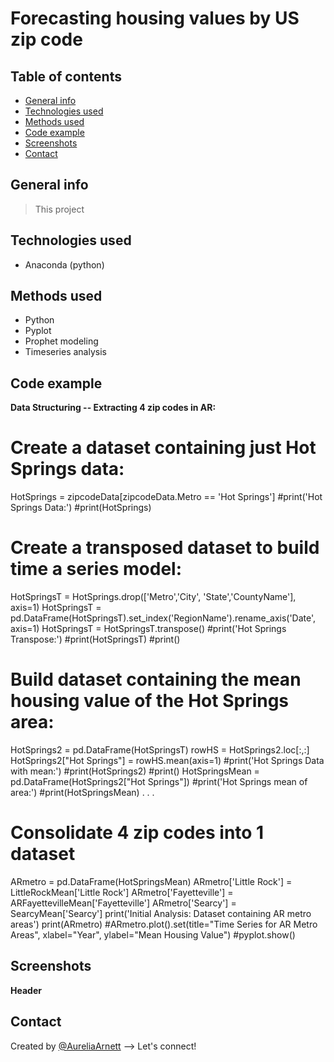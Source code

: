 # Forecasting housing values by US zip code

## Table of contents
* [General info](#general-info)
* [Technologies used](#technologies-used)
* [Methods used](#methods-used)
* [Code example](#code-example)
* [Screenshots](#screenshots)
* [Contact](#contact)

## General info
> This project 

## Technologies used
* Anaconda (python)

## Methods used
* Python
* Pyplot
* Prophet modeling
* Timeseries analysis

## Code example
**Data Structuring -- Extracting 4 zip codes in AR:**
# Create a dataset containing just Hot Springs data:
HotSprings = zipcodeData[zipcodeData.Metro == 'Hot Springs']
#print('Hot Springs Data:')
#print(HotSprings)
# Create a transposed dataset to build time a series model:
HotSpringsT = HotSprings.drop(['Metro','City', 'State','CountyName'], axis=1)
HotSpringsT = pd.DataFrame(HotSpringsT).set_index('RegionName').rename_axis('Date', axis=1)
HotSpringsT = HotSpringsT.transpose()
#print('Hot Springs Transpose:')
#print(HotSpringsT)
#print()
# Build dataset containing the mean housing value of the Hot Springs area:
HotSprings2 = pd.DataFrame(HotSpringsT)
rowHS = HotSprings2.loc[:,:]
HotSprings2["Hot Springs"] = rowHS.mean(axis=1)
#print('Hot Springs Data with mean:')
#print(HotSprings2)
#print()
HotSpringsMean = pd.DataFrame(HotSprings2["Hot Springs"])
#print('Hot Springs mean of area:')
#print(HotSpringsMean)
.
.
.
# Consolidate 4 zip codes into 1 dataset
ARmetro = pd.DataFrame(HotSpringsMean)
ARmetro['Little Rock'] = LittleRockMean['Little Rock']
ARmetro['Fayetteville'] = ARFayettevilleMean['Fayetteville']
ARmetro['Searcy'] = SearcyMean['Searcy']
print('Initial Analysis: Dataset containing AR metro areas')
print(ARmetro)
#ARmetro.plot().set(title="Time Series for AR Metro Areas", xlabel="Year", ylabel="Mean Housing Value")
#pyplot.show()


## Screenshots
**Header** 

## Contact
Created by [@AureliaArnett](https://twitter.com/AureliaArnett) --> Let's connect!
